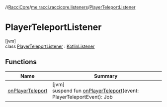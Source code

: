 //[RacciCore](../../../index.md)/[me.racci.raccicore.listeners](../index.md)/[PlayerTeleportListener](index.md)

# PlayerTeleportListener

[jvm]\
class [PlayerTeleportListener](index.md) : [KotlinListener](../../me.racci.raccicore.utils.extensions/-kotlin-listener/index.md)

## Functions

| Name | Summary |
|---|---|
| [onPlayerTeleport](on-player-teleport.md) | [jvm]<br>suspend fun [onPlayerTeleport](on-player-teleport.md)(event: PlayerTeleportEvent): Job |
